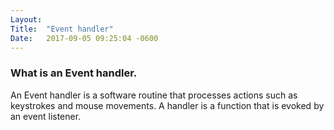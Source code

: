 ```yaml
---
Layout:	
Title:	"Event handler"
Date:	2017-09-05 09:25:04 -0600
---
```

### What is an Event handler.
An Event handler is a software routine that processes actions such as keystrokes and mouse movements.
A handler is a function that is evoked by an event listener.
